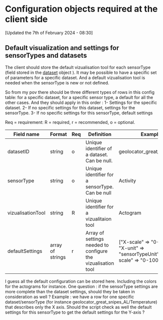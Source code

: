 # Configuration objects required at the client side

[Updated the 7th of February 2024 - 08:30]

## Default visualization and settings for sensorTypes and datasets

The client should store the default vizualisation tool for each sensorType (field stored in the [dataset](https://github.com/biodiversitydata-se/biologging-sensor-datamodel/blob/main/pages/dataset.md) object ). 
It may be possible to have a specific set of parameters for a specific dataset.
And a default vizualisation tool is needed when the sensorType is new or not defined.

So from my pov there should be three different types of rows in this config table: for a specific dataset, for a specific sensor type, a default for all the other cases. And they should apply in this order :
1- Settings for the specific dataset. 
2- If no specific settings for this dataset, settings for the sensorType.
3- If no specific settings for this sensorType, default settings


Req = requirement: R = required, r = recommended, o = optional.


| Field name | Format | Req | Definition | Example | Reference |
| ---------- | ------ | --- | ---------- | ------- | --------- |
| datasetID | string | o | Unique identifier of a dataset. Can be null. | geolocator_great_snipes_AL |
| sensorType | string | o | Unique identifier for a sensorType. Can be null | Activity |
| vizualisationTool | string | R | Unique identifier for a vizualitaion tool | Actogram |
| defaultSettings | array of strings | r | Array of settings needed to configure the vizualisation tool | ["X-scale" => "0-1000", "X-unit" => "sensorTypeUnit", "Y-scale" => "0-1000"] |

I guess all the default configuration can be stored here. Including the colors for the actograms for instance. 
One question : if the sensorType settings are more complete than the dataset settings, should they be taken in consideration as well ? Example : we have a row for one specific dataset/sensorType (for instance geolocator_great_snipes_AL/Temperature) that describes only the X axis. Should the script check as well the default settings for this sensorType to get the default settings for the Y-axis ?